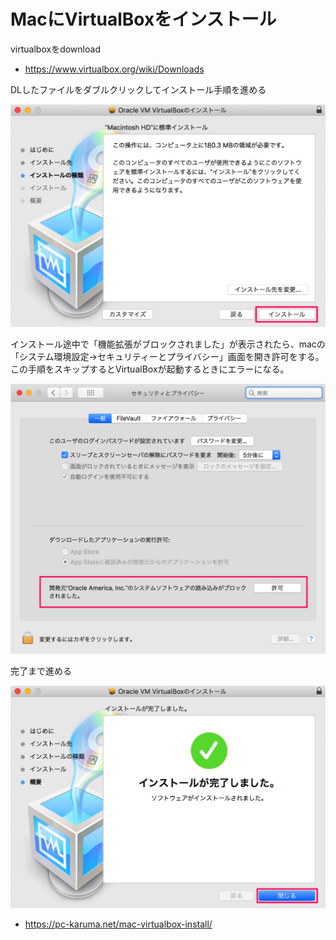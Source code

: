 # MacにVirtualBoxをインストール

virtualboxをdownload

* https://www.virtualbox.org/wiki/Downloads


DLしたファイルをダブルクリックしてインストール手順を進める

![](/tech/file/mac_006/i00100.png)

インストール途中で「機能拡張がブロックされました」が表示されたら、macの「システム環境設定→セキュリティーとプライバシー」画面を開き許可をする。  
この手順をスキップするとVirtualBoxが起動するときにエラーになる。

![](/tech/file/mac_006/i00200.png)

完了まで進める

![](/tech/file/mac_006/i00300.png)




* https://pc-karuma.net/mac-virtualbox-install/